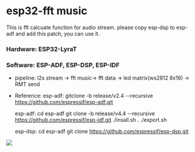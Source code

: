 # esp32-fft music

This is fft calcuate function for audio stream. please copy esp-dsp to esp-adf and add this patch, you can use it.

 ### Hardware:   ESP32-LyraT
 ### Software:  ESP-ADF, ESP-DSP, ESP-IDF

 - pipeline:
  I2s stream -> fft music-> fft data -> led matrix(ws2812 8x16) -> RMT send

 - Reference:
   esp-adf:
      gitclone -b release/v2.4 --recursive https://github.com/espressif/esp-adf.git

   esp-adf:
      cd esp-adf
      git clone -b release/v4.4 --recursive https://github.com/espressif/esp-idf.git
      ./insall.sh
      . ./export.sh

   esp-dsp:
      cd esp-adf
      git clone https://github.com/espressif/esp-dsp.git


<img src="img/fft_music.jpg">

